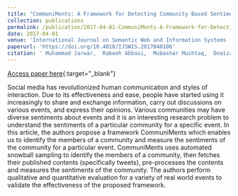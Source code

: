 ```yaml
---
title: "CommuniMents: A Framework for Detecting Community Based Sentiments for Events"
collection: publications
permalink: /publication/2017-04-01-CommuniMents-A-Framework-for-Detecting-Community-Based-Sentiments-for-Events
date: 2017-04-01
venue: 'International Journal on Semantic Web and Information Systems (IJSWIS)'
paperurl: 'https://doi.org/10.4018/IJSWIS.2017040106'
citation: ' Muhammad Jarwar,  Rabeeh Abbasi,  Mubashar Mushtaq,  Onaiza Maqbool,  Naif Aljohani,  Ali Daud,  Jalal Alowibdi,  JR Cano,  S Garc\&apos;\ia,  Ilyoung Chong, &quot;CommuniMents: A Framework for Detecting Community Based Sentiments for Events.&quot; International Journal on Semantic Web and Information Systems (IJSWIS), 2017.'
---
```

[Access paper here](https://doi.org/10.4018/IJSWIS.2017040106){:target="_blank"}

Social media has revolutionized human communication and styles of interaction. Due to its effectiveness and ease, people have started using it increasingly to share and exchange information, carry out discussions on various events, and express their opinions. Various communities may have diverse sentiments about events and it is an interesting research problem to understand the sentiments of a particular community for a specific event. In this article, the authors propose a framework CommuniMents which enables us to identify the members of a community and measure the sentiments of the community for a particular event. CommuniMents uses automated snowball sampling to identify the members of a community, then fetches their published contents (specifically tweets), pre-processes the contents and measures the sentiments of the community. The authors perform qualitative and quantitative evaluation for a variety of real world events to validate the effectiveness of the proposed framework.

